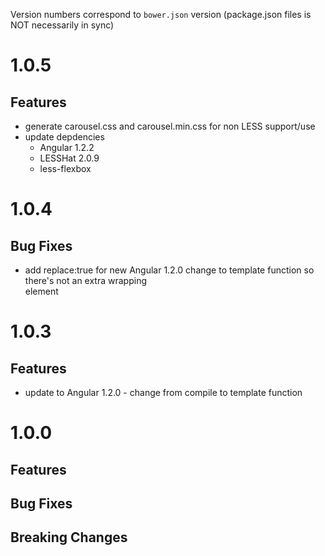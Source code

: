 Version numbers correspond to `bower.json` version (package.json files is NOT necessarily in sync)

# 1.0.5
## Features
- generate carousel.css and carousel.min.css for non LESS support/use
- update depdencies
	- Angular 1.2.2
	- LESSHat 2.0.9
	- less-flexbox

	
# 1.0.4
## Bug Fixes
- add replace:true for new Angular 1.2.0 change to template function so there's not an extra wrapping <div> element

# 1.0.3
## Features
- update to Angular 1.2.0 - change from compile to template function

# 1.0.0

## Features
		
## Bug Fixes

## Breaking Changes